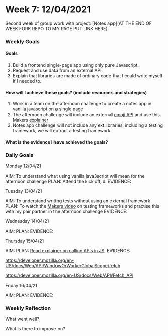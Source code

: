 # Week 7: 12/04/2021

Second week of group work with project: [Notes app](AT THE END OF WEEK FORK REPO TO MY PAGE PUT LINK HERE)

### Weekly Goals

#### Goals

1. Build a frontend single-page app using only pure Javascript.
2. Request and use data from an external API.
3. Explain that libraries are made of ordinary code that I could write myself if I needed to.

#### How will I achieve these goals? (include resources and strategies)

1. Work in a team on the afternoon challenge to create a notes app in vanilla javascript on a single page
2. The afternoon challenge will include an external [emoji API](https://makers-emojify.herokuapp.com/) and use this Makers [explainer](https://github.com/makersacademy/course/blob/master/pills/calling_apis_in_javascript.md)
3. Notes app challenge will not include any ext libraries, including a testing framework, we will extract a testing framework

#### What is the evidence I have achieved the goals?


### Daily Goals

Monday 12/04/21

AIM: To understand what using vanilla java3script will mean for the afternoon challenge
PLAN: Attend the kick off, di
EVIDENCE: 

Tuesday 13/04/21

AIM: To understand writing tests without using an external framework
PLAN: To watch the [Makers video](https://www.youtube.com/watch?v=HyGnxxKJmeQ) on testing frameworks and practise this with my pair partner in the afternoon challenge
EVIDENCE: 

Wednesday 14/04/21

AIM:
PLAN:
EVIDENCE:

Thursday 15/04/21

AIM:
PLAN: [Read explainer on calling APIs in JS](https://github.com/makersacademy/course/blob/master/pills/calling_apis_in_javascript.md), 
EVIDENCE:

https://developer.mozilla.org/en-US/docs/Web/API/WindowOrWorkerGlobalScope/fetch

https://developer.mozilla.org/en-US/docs/Web/API/Fetch_API


Friday 16/04/21

AIM:
PLAN:
EVIDENCE:

### Weekly Reflection

What went well?

What is there to improve on?
